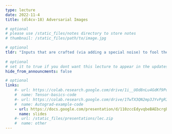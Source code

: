 ```yaml
---
type: lecture
date: 2022-11-4
title: (dl4cv-18) Adversarial Images

# optional
# please use /static_files/notes directory to store notes
# thumbnail: /static_files/path/to/image.jpg 

# optional
tldr: "Inputs that are crafted (via adding a special noise) to fool the trained DL systems."
  
# optional
# set it to true if you dont want this lecture to appear in the updates section
hide_from_announcments: false

# optional
links: 
    #- url: https://colab.research.google.com/drive/1i__UOd8nLu4GdKf9PoT_w3ORVvGcgQAq?usp=sharing
    #  name: Tensor-basics-code
    #- url: https://colab.research.google.com/drive/1TwTX3QN2mp3JYvPgRIpUzkiHjKOA0aM_?usp=sharing
    #  name: Autograd-example-code
    - url: https://docs.google.com/presentation/d/110zccEdyvqbeBAEbcrgbeuWNKRCDvL46zoXU0AK-3CY/edit?usp=sharing
      name: slides
    #- url: /static_files/presentations/lec.zip
    #  name: other
---
```

